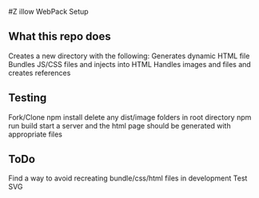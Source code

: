 #Z illow WebPack Setup

## What this repo does
Creates a new directory with the following:
Generates dynamic HTML file
Bundles JS/CSS files and injects into HTML
Handles images and files and creates references

## Testing
Fork/Clone
npm install
delete any dist/image folders in root directory
npm run build
start a server and the html page should be generated with appropriate files

## ToDo
Find a way to avoid recreating bundle/css/html files in development
Test SVG